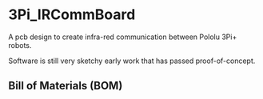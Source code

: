 # 3Pi_IRCommBoard
A pcb design to create infra-red communication between Pololu 3Pi+ robots. 

Software is still very sketchy early work that has passed proof-of-concept.

## Bill of Materials (BOM)


